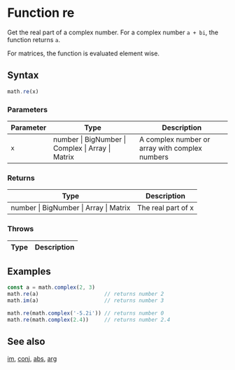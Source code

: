 <!-- Note: This file is automatically generated from source code comments. Changes made in this file will be overridden. -->

# Function re

Get the real part of a complex number.
For a complex number `a + bi`, the function returns `a`.

For matrices, the function is evaluated element wise.


## Syntax

```js
math.re(x)
```

### Parameters

Parameter | Type | Description
--------- | ---- | -----------
`x` | number &#124; BigNumber &#124; Complex &#124; Array &#124; Matrix |  A complex number or array with complex numbers

### Returns

Type | Description
---- | -----------
number &#124; BigNumber &#124; Array &#124; Matrix | The real part of x


### Throws

Type | Description
---- | -----------


## Examples

```js
const a = math.complex(2, 3)
math.re(a)                     // returns number 2
math.im(a)                     // returns number 3

math.re(math.complex('-5.2i')) // returns number 0
math.re(math.complex(2.4))     // returns number 2.4
```


## See also

[im](im.md),
[conj](conj.md),
[abs](abs.md),
[arg](arg.md)
